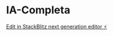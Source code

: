 # IA-Completa

[Edit in StackBlitz next generation editor ⚡️](https://stackblitz.com/~/github.com/BlackPirat1308/IA-Completa)